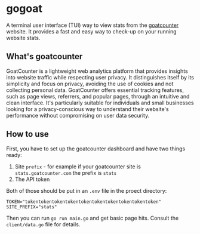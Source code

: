 # gogoat

A terminal user interface (TUI) way to view stats from the [goatcounter](https://www.goatcounter.com/) website. It provides a fast and easy way to check-up on your running website stats.

## What's goatcounter

GoatCounter is a lightweight web analytics platform that provides insights into website traffic while respecting user privacy. It distinguishes itself by its simplicity and focus on privacy, avoiding the use of cookies and not collecting personal data. GoatCounter offers essential tracking features, such as page views, referrers, and popular pages, through an intuitive and clean interface. It's particularly suitable for individuals and small businesses looking for a privacy-conscious way to understand their website's performance without compromising on user data security.

## How to use

First, you have to set up the goatcounter dashboard and have two things ready:

1. Site `prefix` - for example if your goatcounter site is `stats.goatcounter.com` the prefix is `stats`
2. The API token

Both of those should be put in an `.env` file in the proect directory:

```env
TOKEN="tokentokentokentokentokentokentokentokentokentoken"
SITE_PREFIX="stats"
```

Then you can run `go run main.go` and get basic page hits. Consult the `client/data.go` file for details.
